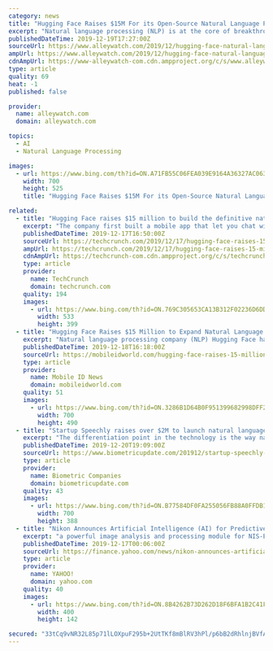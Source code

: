 ```yaml
---
category: news
title: "Hugging Face Raises $15M For its Open-Source Natural Language Processing Platform"
excerpt: "Natural language processing (NLP) is at the core of breakthrough, AI technologies and has powered apps like SignAll, which is used to translated sign language into text. Hugging Face brings NLP to the mainstream through its open-source framework Transformers that has over 1M installations. Hugging Face’s NLP platform has led to the launch of ..."
publishedDateTime: 2019-12-19T17:27:00Z
sourceUrl: https://www.alleywatch.com/2019/12/hugging-face-natural-language-processing-open-source-clement-delangue/
ampUrl: https://www.alleywatch.com/2019/12/hugging-face-natural-language-processing-open-source-clement-delangue/amp/
cdnAmpUrl: https://www-alleywatch-com.cdn.ampproject.org/c/s/www.alleywatch.com/2019/12/hugging-face-natural-language-processing-open-source-clement-delangue/amp/
type: article
quality: 69
heat: -1
published: false

provider:
  name: alleywatch.com
  domain: alleywatch.com

topics:
  - AI
  - Natural Language Processing

images:
  - url: https://www.bing.com/th?id=ON.A71FB55C06FEA039E9164A36327AC063
    width: 700
    height: 525
    title: "Hugging Face Raises $15M For its Open-Source Natural Language Processing Platform"

related:
  - title: "Hugging Face raises $15 million to build the definitive natural language processing library"
    excerpt: "The company first built a mobile app that let you chat with an artificial BFF, a sort of chatbot for bored teenagers. More recently, the startup released an open-source library for natural language processing applications. And that library has been massively successful. A.Capital, Betaworks, Richard Socher, Greg Brockman, Kevin Durant and ..."
    publishedDateTime: 2019-12-17T16:50:00Z
    sourceUrl: https://techcrunch.com/2019/12/17/hugging-face-raises-15-million-to-build-the-definitive-natural-language-processing-library/
    ampUrl: https://techcrunch.com/2019/12/17/hugging-face-raises-15-million-to-build-the-definitive-natural-language-processing-library/amp/
    cdnAmpUrl: https://techcrunch-com.cdn.ampproject.org/c/s/techcrunch.com/2019/12/17/hugging-face-raises-15-million-to-build-the-definitive-natural-language-processing-library/amp/
    type: article
    provider:
      name: TechCrunch
      domain: techcrunch.com
    quality: 194
    images:
      - url: https://www.bing.com/th?id=ON.769C305653CA13B312F02236D6DDAEA7
        width: 533
        height: 399
  - title: "Hugging Face Raises $15 Million to Expand Natural Language Processing Library"
    excerpt: "Natural language processing company (NLP) Hugging Face has announced it raised $15 million in funding in a round led by Lux Capital, and with participation from A.Capital, Betaworks, Richard Socher, Greg Brockman, and NBA star Kevin Durant. Hugging Face originally launched a chatbot app back in 2017 that allowed users to generate a digital ..."
    publishedDateTime: 2019-12-18T16:18:00Z
    sourceUrl: https://mobileidworld.com/hugging-face-raises-15-million-expand-natural-language-processing-library-121803/
    type: article
    provider:
      name: Mobile ID News
      domain: mobileidworld.com
    quality: 51
    images:
      - url: https://www.bing.com/th?id=ON.3286B1D64B0F951399682998DFF2CFC8
        width: 700
        height: 490
  - title: "Startup Speechly raises over $2M to launch natural language and speech recognition technology"
    excerpt: "The differentiation point in the technology is the way natural language understanding and speech recognition are combined, the company says in the announcement, delivering a faster and more intuitive experience. The company cites a CB Insight forecast that voice recognition will be a $49 billion market in 2024. “It is hard, but not impossible ..."
    publishedDateTime: 2019-12-20T19:09:00Z
    sourceUrl: https://www.biometricupdate.com/201912/startup-speechly-raises-over-2m-to-launch-natural-language-and-speech-recognition-technology
    type: article
    provider:
      name: Biometric Companies
      domain: biometricupdate.com
    quality: 43
    images:
      - url: https://www.bing.com/th?id=ON.B77584DF0FA255056FB88A0FFDB18269
        width: 700
        height: 388
  - title: "Nikon Announces Artificial Intelligence (AI) for Predictive Imaging, Image Segmentation and Processing"
    excerpt: "a powerful image analysis and processing module for NIS-Elements that leverages Deep Learning and Artificial Intelligence. NIS.ai is a suite of new AI-based processing tools that utilizes convolutional neural networks to learn from small training datasets supplied by the user. The training results can then be easily applied to process and ..."
    publishedDateTime: 2019-12-17T00:06:00Z
    sourceUrl: https://finance.yahoo.com/news/nikon-announces-artificial-intelligence-ai-150000482.html
    type: article
    provider:
      name: YAHOO!
      domain: yahoo.com
    quality: 40
    images:
      - url: https://www.bing.com/th?id=ON.8B4262B73D262D18F6BFA1B2C41F7239
        width: 400
        height: 142

secured: "33tCq9vNR32L85p71lLOXpuF295b+2UtTKf8mBlRV3hPl/p6bB2dRhlnjBVfAZPE2WdwhDywPmQD0kcANGox5v4AKEoTrQPCuxEwxNBYSdAzkEKDvAvCrN7QabV8b7tP1P+E9jmVhNZxJXpPO/At0QUC6k6U63WyENBXJnj9B6WBj2WgJBqucUNqGuyRdBJkaTyz5fy7eJTo/7B5JERvVCiHSSVfNqcWCnE/xv/FiAMjR3V/m2cvCYR+pdrgNA+MuQKnX8vw+EI/m6xqfEArfQ==;Rrc9+V/fmfD+Z+SrG/ze3A=="
---
```


